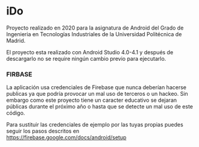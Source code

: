 # iDo

Proyecto realizado en 2020 para la asignatura de Android del Grado de Ingenieria en Tecnologías Industriales de la Universidad Politécnica de Madrid.

El proyecto esta realizado con Android Studio 4.0-4.1 y después de descargarlo no se require ningún cambio previo para ejecutarlo.

### FIRBASE

La aplicación usa credenciales de Firebase que nunca deberían hacerse publicas ya que podría provocar un mal uso de terceros o un hackeo.
Sin embargo como este proyecto tiene un caracter educativo se dejaran públicas durante el próximo año o hasta que se detecte un mal uso de este
código.

Para sustituir las credenciales de ejemplo por las tuyas propias puedes seguir los pasos descritos en https://firebase.google.com/docs/android/setup 

